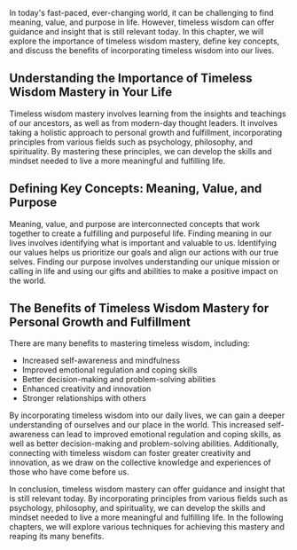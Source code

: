 
In today's fast-paced, ever-changing world, it can be challenging to find meaning, value, and purpose in life. However, timeless wisdom can offer guidance and insight that is still relevant today. In this chapter, we will explore the importance of timeless wisdom mastery, define key concepts, and discuss the benefits of incorporating timeless wisdom into our lives.

Understanding the Importance of Timeless Wisdom Mastery in Your Life
--------------------------------------------------------------------

Timeless wisdom mastery involves learning from the insights and teachings of our ancestors, as well as from modern-day thought leaders. It involves taking a holistic approach to personal growth and fulfillment, incorporating principles from various fields such as psychology, philosophy, and spirituality. By mastering these principles, we can develop the skills and mindset needed to live a more meaningful and fulfilling life.

Defining Key Concepts: Meaning, Value, and Purpose
--------------------------------------------------

Meaning, value, and purpose are interconnected concepts that work together to create a fulfilling and purposeful life. Finding meaning in our lives involves identifying what is important and valuable to us. Identifying our values helps us prioritize our goals and align our actions with our true selves. Finding our purpose involves understanding our unique mission or calling in life and using our gifts and abilities to make a positive impact on the world.

The Benefits of Timeless Wisdom Mastery for Personal Growth and Fulfillment
---------------------------------------------------------------------------

There are many benefits to mastering timeless wisdom, including:

* Increased self-awareness and mindfulness
* Improved emotional regulation and coping skills
* Better decision-making and problem-solving abilities
* Enhanced creativity and innovation
* Stronger relationships with others

By incorporating timeless wisdom into our daily lives, we can gain a deeper understanding of ourselves and our place in the world. This increased self-awareness can lead to improved emotional regulation and coping skills, as well as better decision-making and problem-solving abilities. Additionally, connecting with timeless wisdom can foster greater creativity and innovation, as we draw on the collective knowledge and experiences of those who have come before us.

In conclusion, timeless wisdom mastery can offer guidance and insight that is still relevant today. By incorporating principles from various fields such as psychology, philosophy, and spirituality, we can develop the skills and mindset needed to live a more meaningful and fulfilling life. In the following chapters, we will explore various techniques for achieving this mastery and reaping its many benefits.
